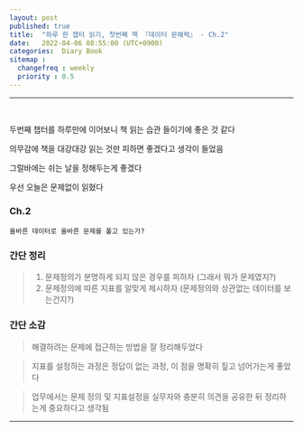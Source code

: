 ```yaml
---
layout: post
published: true
title:  "하루 한 챕터 읽기, 첫번째 책 『데이터 문해력』 - Ch.2"
date:   2022-04-06 08:55:00 (UTC+0900)
categories:  Diary Book
sitemap :
  changefreq : weekly
  priority : 0.5
---
```




---------------
<br />


두번째 챕터를 하루만에 이어보니 책 읽는 습관 들이기에 좋은 것 같다

의무감에 책을 대강대강 읽는 것만 피하면 좋겠다고 생각이 들었음 

그럴바에는 쉬는 날을 정해두는게 좋겠다 

우선 오늘은 문제없이 읽혔다

### Ch.2
	올바른 데이터로 올바른 문제를 풀고 있는가?

### 간단 정리


> 1. 문제정의가 분명하게 되지 않은 경우를 피하자 (그래서 뭐가 문제였지?)
> 2. 문제정의에 따른 지표를 알맞게 제시하자 (문제정의와 상관없는 데이터를 보는건지?)

### 간단 소감

> 해결하려는 문제에 접근하는 방법을 잘 정리해두었다

> 지표를 설정하는 과정은 정답이 없는 과정, 이 점을 명확히 짚고 넘어가는게 좋았다

> 업무에서는 문제 정의 및 지표설정을 실무자와 충분히 의견을 공유한 뒤 정리하는게 중요하다고 생각됨


---------------
<br /> 

